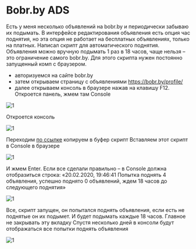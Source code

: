 # Bobr.by ADS

Есть у меня несколько объявлений на bobr.by и периодически забываю их подымать. В интерфейсе редактирования объявления есть опция час поднятия, но эта опция не работает на бесплатных объявлениях, только на платных. Написал скрипт для автоматического поднятия. Объявления можно вручную подымать 1 раз в 18 часов, чаще нельзя – это ограничение самого bobr.by. Для этого скрипта нужен постоянно запущенный комп с браузером.
- авторизуемся на сайте bobr.by
- затем открываем страницу с объявлениями https://bobr.by/profile/
- далее открываем консоль в браузере нажав на клавишу F12. Откроется панель, жмем там Console

![1](https://nevep.ru/screenshots/bobrup-1.jpg)

Откроется консоль

![1](https://nevep.ru/screenshots/bobrup-2.jpg)

Переходим [по ссылке](https://raw.githubusercontent.com/nevstas/bobrbyupads/master/index.js) копируем в буфер скрипт
Вставляем этот скрипт в Console в браузере

![1](https://nevep.ru/screenshots/bobrup-3.jpg)

И жмем Enter. Если все сделали правильно – в Console должна отобразиться строка:
«20.02.2020, 19:46:41 Попытка поднять 4 объявления, успешно поднято 0 объявлений, ждем 18 часов до следующего поднятия»

![1](https://nevep.ru/screenshots/bobrup-4.jpg)

Все, скрипт запущен, он попытался поднять объявления, если есть не поднятые он их подымет. И будет подымать каждые 18 часов. Главное не закрывать эту вкладку
Спустя несколько дней в консоли будут отображаться все попытки поднять объявления

![1](https://nevep.ru/screenshots/bobrup-5.jpg)